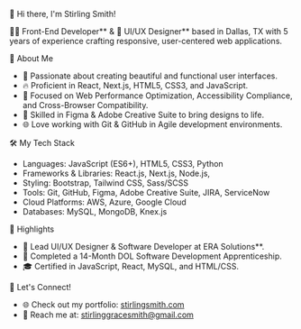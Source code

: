 
 👋 Hi there, I'm Stirling Smith!

👨‍💻 Front-End Developer** & 🎨 UI/UX Designer** based in Dallas, TX with 5 years of experience crafting responsive, user-centered web applications.

🚀 About Me

- 🌟 Passionate about creating beautiful and functional user interfaces.
- 🔥 Proficient in React, Next.js, HTML5, CSS3, and JavaScript.
- 🎯 Focused on Web Performance Optimization, Accessibility Compliance, and Cross-Browser Compatibility.
- 🎨 Skilled in Figma & Adobe Creative Suite to bring designs to life.
- 🌐 Love working with Git & GitHub in Agile development environments.

🛠️ My Tech Stack

- Languages: JavaScript (ES6+), HTML5, CSS3, Python
- Frameworks & Libraries: React.js, Next.js, Node.js, 
- Styling: Bootstrap, Tailwind CSS, Sass/SCSS
- Tools: Git, GitHub, Figma, Adobe Creative Suite, JIRA, ServiceNow
- Cloud Platforms: AWS, Azure, Google Cloud
- Databases: MySQL, MongoDB, Knex.js

 🌟 Highlights

- 💼 Lead UI/UX Designer & Software Developer at ERA Solutions**.
- 📜 Completed a 14-Month DOL Software Development Apprenticeship.
- 🎓 Certified in JavaScript, React, MySQL, and HTML/CSS.

 🔗 Let's Connect!

- 🌐 Check out my portfolio: [stirlingsmith.com](https://www.stirlingsmith.com/)
- 📧 Reach me at: stirlinggracesmith@gmail.com


<!---
stirlingsmith1/stirlingsmith1 is a ✨ special ✨ repository because its `README.md` (this file) appears on your GitHub profile.
You can click the Preview link to take a look at your changes.
--->
